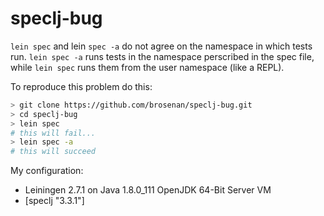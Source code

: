 # speclj-bug
`lein spec` and lein `spec -a` do not agree on the namespace in which tests run.
`lein spec -a` runs tests in the namespace perscribed in the spec file, while `lein spec` runs them from the user namespace (like a REPL).

To reproduce this problem do this:
```bash
> git clone https://github.com/brosenan/speclj-bug.git
> cd speclj-bug
> lein spec
# this will fail...
> lein spec -a
# this will succeed
```
My configuration:
* Leiningen 2.7.1 on Java 1.8.0_111 OpenJDK 64-Bit Server VM
* [speclj "3.3.1"]
